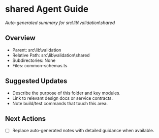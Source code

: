 ﻿# shared Agent Guide
*Auto-generated summary for src\lib\validation\shared*

## Overview
- Parent: src\lib\validation
- Relative Path: src\lib\validation\shared
- Subdirectories: None
- Files: common-schemas.ts

## Suggested Updates
- Describe the purpose of this folder and key modules.
- Link to relevant design docs or service contracts.
- Note build/test commands that touch this area.

## Next Actions
- [ ] Replace auto-generated notes with detailed guidance when available.
